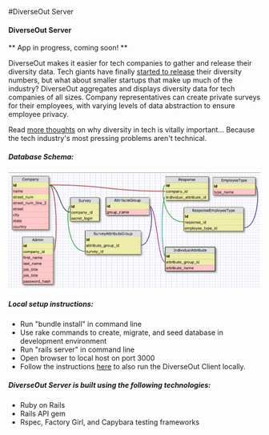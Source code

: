 #DiverseOut Server
#### DiverseOut Server

** App in progress, coming soon!  **

DiverseOut makes it easier for tech companies to gather and release their diversity data. Tech giants have finally [started to release](http://blogs.wsj.com/digits/2014/12/30/2014-the-year-silicon-valley-spilled-its-diversity-data/) their diversity numbers, but what about smaller startups that make up much of the industry? DiverseOut aggregates and displays diversity data for tech companies of all sizes. Company representatives can create private surveys for their employees, with varying levels of data abstraction to ensure employee privacy.

Read [more thoughts](http://philril.github.io/blog/c4-tech-issues.html) on why diversity in tech is vitally important... Because the tech industry's most pressing problems aren't technical.

##### Database Schema:
![schema](schema.png)

##### Local setup instructions:
- Run "bundle install" in command line
- Use rake commands to create, migrate, and seed database in development environment
- Run "rails server" in command line
- Open browser to local host on port 3000
- Follow the instructions [here](https://github.com/philril/DiverseOut_Client) to also run the DiverseOut Client locally.

##### DiverseOut Server is built using the following technologies:
- Ruby on Rails
- Rails API gem
- Rspec, Factory Girl, and Capybara testing frameworks